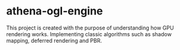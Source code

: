 # athena-ogl-engine
This project is created with the purpose of understanding how GPU rendering works. Implementing classic algorithms such as shadow mapping, deferred rendering and PBR.

